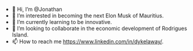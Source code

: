- 👋 Hi, I’m @Jonathan
- 👀 I’m interested in becoming the next Elon Musk of Mauritius.
- 🌱 I’m currently learning to be innovative.
- 💞️ I’m looking to collaborate in the economic development of Rodrigues Island.
- 📫 How to reach me https://www.linkedin.com/in/dykelaway/.

<!---
Dykel/Dykel is a ✨ special ✨ repository because its `README.md` (this file) appears on your GitHub profile.
You can click the Preview link to take a look at your changes.
--->

